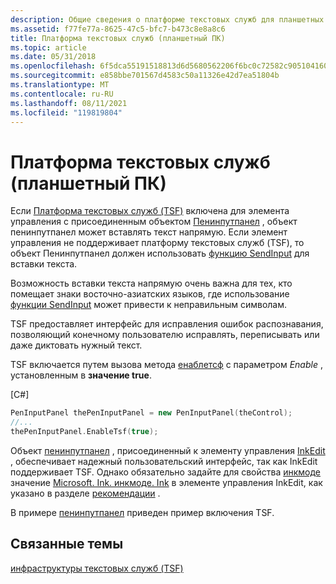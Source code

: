 ```yaml
---
description: Общие сведения о платформе текстовых служб для планшетных ПК.
ms.assetid: f77fe77a-8625-47c5-bfc7-b473c8e8a8c6
title: Платформа текстовых служб (планшетный ПК)
ms.topic: article
ms.date: 05/31/2018
ms.openlocfilehash: 6f5dca55191518813d6d5680562206f6bc0c72582c905104160a96079087423d
ms.sourcegitcommit: e858bbe701567d4583c50a11326e42d7ea51804b
ms.translationtype: MT
ms.contentlocale: ru-RU
ms.lasthandoff: 08/11/2021
ms.locfileid: "119819804"
---
```

# <a name="text-services-framework-tablet-pc"></a>Платформа текстовых служб (планшетный ПК)

Если [Платформа текстовых служб (TSF)](../tsf/text-services-framework.md) включена для элемента управления с присоединенным объектом [Пенинпутпанел](/previous-versions/aa514041(v=msdn.10)) , объект пенинпутпанел может вставлять текст напрямую. Если элемент управления не поддерживает платформу текстовых служб (TSF), то объект Пенинпутпанел должен использовать [функцию SendInput](/windows/win32/api/winuser/nf-winuser-sendinput) для вставки текста.

Возможность вставки текста напрямую очень важна для тех, кто помещает знаки восточно-азиатских языков, где использование [функции SendInput](/windows/win32/api/winuser/nf-winuser-sendinput) может привести к неправильным символам.

TSF предоставляет интерфейс для исправления ошибок распознавания, позволяющий конечному пользователю исправлять, переписывать или даже диктовать нужный текст.

TSF включается путем вызова метода [енаблетсф](/previous-versions/ms569656(v=vs.100)) с параметром *Enable* , установленным в **значение true**.

\[C\#\]


```C++
PenInputPanel thePenInputPanel = new PenInputPanel(theControl);
//...
thePenInputPanel.EnableTsf(true);
```



Объект [пенинпутпанел](/previous-versions/aa514041(v=msdn.10)) , присоединенный к элементу управления [InkEdit](/previous-versions/ms552265(v=vs.100)) , обеспечивает надежный пользовательский интерфейс, так как InkEdit поддерживает TSF. Однако обязательно задайте для свойства [инкмоде](/previous-versions/ms835850(v=msdn.10)) значение [Microsoft. Ink. инкмоде. Ink](/previous-versions/ms827399(v=msdn.10)) в элементе управления InkEdit, как указано в разделе [рекомендации](best-practices.md) .

В примере [пенинпутпанел](peninputpanel-sample.md) приведен пример включения TSF.

## <a name="related-topics"></a>Связанные темы

<dl> <dt>

[инфраструктуры текстовых служб (TSF)](../tsf/text-services-framework.md)
</dt> </dl>

 

 
